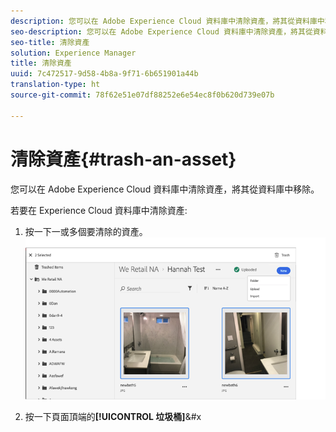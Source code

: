 ```yaml
---
description: 您可以在 Adobe Experience Cloud 資料庫中清除資產，將其從資料庫中移除。
seo-description: 您可以在 Adobe Experience Cloud 資料庫中清除資產，將其從資料庫中移除。
seo-title: 清除資產
solution: Experience Manager
title: 清除資產
uuid: 7c472517-9d58-4b8a-9f71-6b651901a44b
translation-type: ht
source-git-commit: 78f62e51e07df88252e6e54ec8f0b620d739e07b

---
```



# 清除資產{#trash-an-asset}

您可以在 Adobe Experience Cloud 資料庫中清除資產，將其從資料庫中移除。

若要在 Experience Cloud 資料庫中清除資產:

1. 按一下一或多個要清除的資產。![](assets/import_options_mulit_select_trash.png)

1. 按一下頁面頂端的&#x200B;**[!UICONTROL 垃圾桶]**&#x